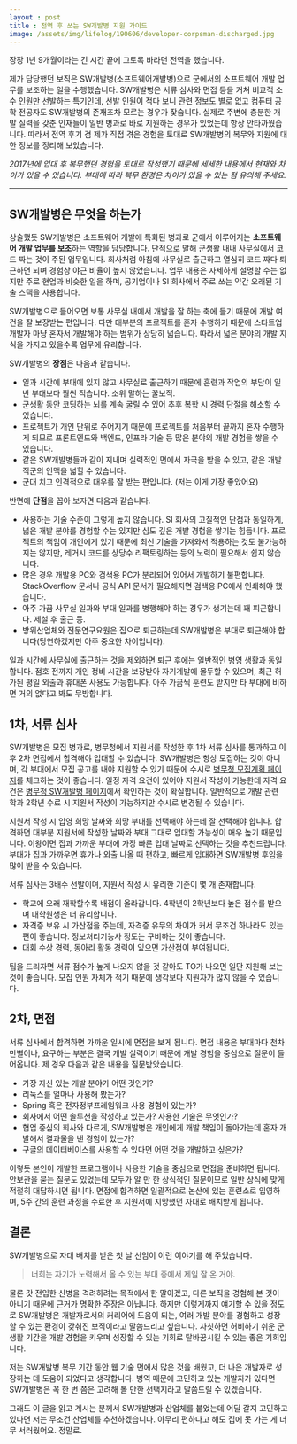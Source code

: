 ```yaml
---
layout : post
title : 전역 후 쓰는 SW개발병 지원 가이드
image: /assets/img/lifelog/190606/developer-corpsman-discharged.jpg
---
```


장장 1년 9개월이라는 긴 시간 끝에 그토록 바라던 전역을 했습니다.

제가 담당했던 보직은 SW개발병(소프트웨어개발병)으로 군에서의 소프트웨어 개발 업무를 보조하는 일을 수행했습니다.
SW개발병은 서류 심사와 면접 등을 거쳐 비교적 소수 인원만 선발하는 특기인데,
선발 인원이 적다 보니 관련 정보도 별로 없고 컴퓨터 공학 전공자도 SW개발병의 존재조차 모르는 경우가 잦습니다.
실제로 주변에 충분한 개발 실력을 갖춘 인재들이 일반 병과로 바로 지원하는 경우가 있었는데 항상 안타까웠습니다.
따라서 전역 후기 겸 제가 직접 겪은 경험을 토대로 SW개발병의 복무와 지원에 대한 정보를 정리해 보았습니다.

_2017년에 입대 후 복무했던 경험을 토대로 작성했기 때문에 세세한 내용에서 현재와 차이가 있을 수 있습니다.
부대에 따라 복무 환경은 차이가 있을 수 있는 점 유의해 주세요._

---

## SW개발병은 무엇을 하는가

상술했듯 SW개발병은 소프트웨어 개발에 특화된 병과로 군에서 이루어지는 **소프트웨어 개발 업무를 보조**하는 역할을 담당합니다.
단적으로 말해 군생활 내내 사무실에서 코드 짜는 것이 주된 업무입니다.
회사처럼 아침에 사무실로 출근하고 열심히 코드 짜다 퇴근하면 되며 경험상 야근 비율이 높지 않았습니다.
업무 내용은 자세하게 설명할 수는 없지만 주로 현업과 비슷한 일을 하며, 공기업이나 SI 회사에서 주로 쓰는 약간 오래된 기술 스택을 사용합니다.

SW개발병으로 들어오면 보통 사무실 내에서 개발을 잘 하는 축에 들기 때문에 개발 여건을 잘 보장받는 편입니다.
다만 대부분의 프로젝트를 혼자 수행하기 때문에 스타트업 개발자 마냥 혼자서 개발해야 하는 범위가 상당히 넓습니다.
따라서 넓은 분야의 개발 지식을 가지고 있을수록 업무에 유리합니다.

SW개발병의 **장점**은 다음과 같습니다.
* 일과 시간에 부대에 있지 않고 사무실로 출근하기 때문에 훈련과 작업의 부담이 일반 부대보다 훨씬 적습니다. 소위 말하는 꿀보직.
* 군생활 동안 코딩하는 뇌를 계속 굴릴 수 있어 추후 복학 시 경력 단절을 해소할 수 있습니다.
* 프로젝트가 개인 단위로 주어지기 때문에 프로젝트를 처음부터 끝까지 혼자 수행하게 되므로 프론트엔드와 백엔드, 인프라 기술 등 많은 분야의 개발 경험을 쌓을 수 있습니다.
* 같은 SW개발병들과 같이 지내며 실력적인 면에서 자극을 받을 수 있고, 같은 개발 직군의 인맥을 넓힐 수 있습니다.
* 군대 치고 인격적으로 대우를 잘 받는 편입니다. (저는 이게 가장 좋았어요)

반면에 **단점**을 꼽아 보자면 다음과 같습니다.
* 사용하는 기술 수준이 그렇게 높지 않습니다. SI 회사의 고질적인 단점과 동일하게, 넓은 개발 분야를 경험할 수는 있지만 심도 깊은 개발 경험을 쌓기는 힘듭니다. 
  프로젝트의 책임이 개인에게 있기 때문에 최신 기술을 가져와서 적용하는 것도 불가능하지는 않지만, 레거시 코드를 상당수 리팩토링하는 등의 노력이 필요해서 쉽지 않습니다.
* 많은 경우 개발용 PC와 검색용 PC가 분리되어 있어서 개발하기 불편합니다. StackOverflow 문서나 공식 API 문서가 필요해지면 검색용 PC에서 인쇄해야 했습니다.
* 아주 가끔 사무실 일과와 부대 일과를 병행해야 하는 경우가 생기는데 꽤 피곤합니다. 제설 후 출근 등.
* 방위산업체와 전문연구요원은 집으로 퇴근하는데 SW개발병은 부대로 퇴근해야 합니다(당연하겠지만 아주 중요한 차이입니다).

일과 시간에 사무실에 출근하는 것을 제외하면 퇴근 후에는 일반적인 병영 생활과 동일합니다.
점호 전까지 개인 정비 시간을 보장받아 자기계발에 몰두할 수 있으며, 최근 허가된 평일 외출과 휴대폰 사용도 가능합니다.
아주 가끔씩 훈련도 받지만 타 부대에 비하면 거의 없다고 봐도 무방합니다.


## 1차, 서류 심사

SW개발병은 모집 병과로, 병무청에서 지원서를 작성한 후 1차 서류 심사를 통과하고 이후 2차 면접에서 합격해야 입대할 수 있습니다.
SW개발병은 항상 모집하는 것이 아니며, 각 부대에서 모집 공고를 내야 지원할 수 있기 때문에 수시로 [병무청 모집계획 페이지](http://www.mma.go.kr/contents.do?mc=mma0000743)를 체크하는 것이 좋습니다.
일정 자격 요건이 있어야 지원서 작성이 가능한데 자격 요건은 [병무청 SW개발병 페이지](http://www.mma.go.kr/contents.do?mc=mma0001989)에서 확인하는 것이 확실합니다.
일반적으로 개발 관련 학과 2학년 수료 시 지원서 작성이 가능하지만 수시로 변경될 수 있습니다.

지원서 작성 시 입영 희망 날짜와 희망 부대를 선택해야 하는데 잘 선택해야 합니다.
합격하면 대부분 지원서에 작성한 날짜와 부대 그대로 입대할 가능성이 매우 높기 때문입니다.
이왕이면 집과 가까운 부대에 가장 빠른 입대 날짜로 선택하는 것을 추천드립니다.
부대가 집과 가까우면 휴가나 외출 나올 때 편하고, 빠르게 입대하면 SW개발병 후임을 많이 받을 수 있습니다.

서류 심사는 3배수 선발이며, 지원서 작성 시 유리한 기준이 몇 개 존재합니다.
* 학교에 오래 재학할수록 배점이 올라갑니다. 4학년이 2학년보다 높은 점수를 받으며 대학원생은 더 유리합니다.
* 자격증 보유 시 가산점을 주는데, 자격증 유무의 차이가 커서 무조건 하나라도 있는 편이 좋습니다. 정보처리기능사 정도는 구비하는 것이 좋습니다.
* 대회 수상 경력, 동아리 활동 경력이 있으면 가산점이 부여됩니다.

팁을 드리자면 서류 점수가 높게 나오지 않을 것 같아도 TO가 나오면 일단 지원해 보는 것이 좋습니다. 모집 인원 자체가 적기 때문에 생각보다 지원자가 많지 않을 수 있습니다.


## 2차, 면접

서류 심사에서 합격하면 가까운 일시에 면접을 보게 됩니다.
면접 내용은 부대마다 천차만별이나, 요구하는 부분은 결국 개발 실력이기 때문에 개발 경험을 중심으로 질문이 들어옵니다.
제 경우 다음과 같은 내용을 질문받았습니다.
* 가장 자신 있는 개발 분야가 어떤 것인가?
* 리눅스를 얼마나 사용해 봤는가?
* Spring 혹은 전자정부프레임워크 사용 경험이 있는가?
* 회사에서 어떤 솔루션을 작성하고 있는가? 사용한 기술은 무엇인가?
* 협업 중심의 회사와 다르게, SW개발병은 개인에게 개발 책임이 돌아가는데 혼자 개발해서 결과물을 낸 경험이 있는가?
* 구글의 데이터베이스를 사용할 수 있다면 어떤 것을 개발하고 싶은가?

이렇듯 본인이 개발한 프로그램이나 사용한 기술을 중심으로 면접을 준비하면 됩니다.
안보관을 묻는 질문도 있었는데 모두가 알 만 한 상식적인 질문이므로 일반 상식에 맞게 적절히 대답하시면 됩니다.
면접에 합격하면 일괄적으로 논산에 있는 훈련소로 입영하며, 5주 간의 훈련 과정을 수료한 후 지원서에 지망했던 자대로 배치받게 됩니다.


## 결론

SW개발병으로 자대 배치를 받은 첫 날 선임이 이런 이야기를 해 주었습니다.

> 너희는 자기가 노력해서 올 수 있는 부대 중에서 제일 잘 온 거야.

물론 갓 전입한 신병을 격려하려는 목적에서 한 말이겠고, 다른 보직을 경험해 본 것이 아니기 때문에 근거가 명확한 주장은 아닙니다.
하지만 이렇게까지 얘기할 수 있을 정도로 SW개발병은 개발자로서의 커리어에 도움이 되는, 여러 개발 분야를 경험하고 성장할 수 있는 환경이 갖춰진 보직이라고 말씀드리고 싶습니다.
자칫하면 허비하기 쉬운 군 생활 기간을 개발 경험을 키우며 성장할 수 있는 기회로 탈바꿈시킬 수 있는 좋은 기회입니다.

저는 SW개발병 복무 기간 동안 웹 기술 면에서 많은 것을 배웠고, 더 나은 개발자로 성장하는 데 도움이 되었다고 생각합니다.
병역 때문에 고민하고 있는 개발자가 있다면 SW개발병은 꼭 한 번 쯤은 고려해 볼 만한 선택지라고 말씀드릴 수 있겠습니다.

그래도 이 글을 읽고 계시는 분께서 SW개발병과 산업체를 붙었는데 어딜 갈지 고민하고 있다면 저는 무조건 산업체를 추천하겠습니다.
아무리 편하다고 해도 집에 못 가는 게 너무 서러웠어요. 정말로.
